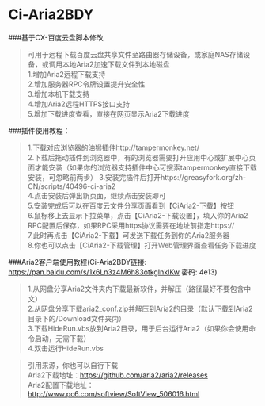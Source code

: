 # Ci-Aria2BDY  

###基于CX-百度云盘脚本修改
>可用于远程下载百度云盘共享文件至路由器存储设备，或家庭NAS存储设备，或调用本地Aria2加速下载文件到本地磁盘  
>1.增加Aria2远程下载支持  
>2.增加服务器RPC令牌设置提升安全性  
>3.增加本机下载支持  
>4.增加Aria2远程HTTPS接口支持  
>5.增加下载进度查看，直接在网页显示Aria2下载进度  

###插件使用教程：  
>1.下载对应浏览器的油猴插件http://tampermonkey.net/  
>2.下载后拖动插件到浏览器中，有的浏览器需要打开应用中心或扩展中心页面才能安装（如果你的浏览器支持插件中心可搜索tampermonkey直接下载安装，可忽略前两步） 
>3.安装完插件后打开https://greasyfork.org/zh-CN/scripts/40496-ci-aria2  
>4.点击安装后弹出新页面，继续点击安装即可  
>5.安装完成后可以在百度云文件分享页面看到【CiAria2-下载】按钮  
>6.鼠标移上去显示下拉菜单，点击【CiAria2-下载设置】，填入你的Aria2 RPC配置后保存，如果RPC采用https协议需要在地址前指定https://  
>7.此时再点击【CiAria2-下载】可发送下载任务到你的Aria2服务器  
>8.你也可以点击【CiAria2-下载管理】打开Web管理界面查看任务下载进度  

###Aria2客户端使用教程(Ci-Aria2BDY链接: https://pan.baidu.com/s/1x6Ln3z4M6h83otkgInkIKw 密码: 4e13)  
>1.从网盘分享Aria2文件夹内下载最新软件，并解压（路径最好不要包含中文）  
>2.从网盘分享下载aria2_conf.zip并解压到Aria2的目录（默认下载到Aria2目录下的/Download文件夹内）  
>3.下载HideRun.vbs放到Aria2目录，用于后台运行Aria2（如果你会使用命令启动，无需下载）  
>4.双击运行HideRun.vbs  


>引用来源，你也可以自行下载  
>Aria2下载地址：https://github.com/aria2/aria2/releases  
>Aria2配置下载地址：http://www.pc6.com/softview/SoftView_506016.html  
